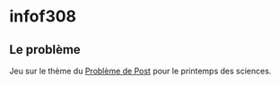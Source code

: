 # infof308

## Le problème
Jeu sur le thème du [Problème de Post](https://en.wikipedia.org/wiki/Post_correspondence_problem) pour le printemps des sciences.
